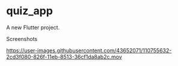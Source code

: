# quiz_app

A new Flutter project.

Screenshots

https://user-images.githubusercontent.com/43652071/110755632-2cd3f080-826f-11eb-8513-36cf1da8ab2c.mov
